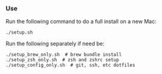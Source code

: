 ### Use

Run the following command to do a full install on a new Mac:
```
./setup.sh
```

Run the following separately if need be:
```
./setup_brew_only.sh  # brew bundle install
./setup_zsh_only.sh  # zsh and zshrc setup
./setup_config_only.sh  # git, ssh, etc dotfiles
```
